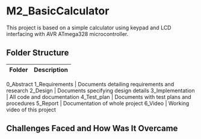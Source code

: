 # M2_BasicCalculator

This project is based on a simple calculator using keypad and LCD interfacing with AVR ATmega328 microcontroller.


## Folder Structure
Folder             | Description
-------------------| -----------------------------------------
 0_Abstract
 1_Requirements   | Documents detailing requirements and research
 2_Design         | Documents specifying design details
 3_Implementation | All code and documentation
 4_Test_plan      | Documents with test plans and procedures
 5_Report         | Documentation of whole project
 6_Video          | Working video of this project
 

## Challenges Faced and How Was It Overcame

